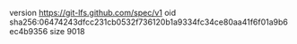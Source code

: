 version https://git-lfs.github.com/spec/v1
oid sha256:06474243dfcc231cb0532f736120b1a9334fc34ce80aa41f6f01a9b6ec4b9356
size 9018

